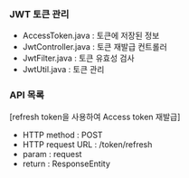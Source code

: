 ### JWT 토큰 관리
- AccessToken.java : 토큰에 저장된 정보
- JwtController.java : 토큰 재발급 컨트롤러
- JwtFilter.java : 토큰 유효성 검사
- JwtUtil.java : 토큰 관리

### API 목록
[refresh token을 사용하여 Access token 재발급]
- HTTP method : POST
- HTTP request URL : /token/refresh
- param : request
- return : ResponseEntity